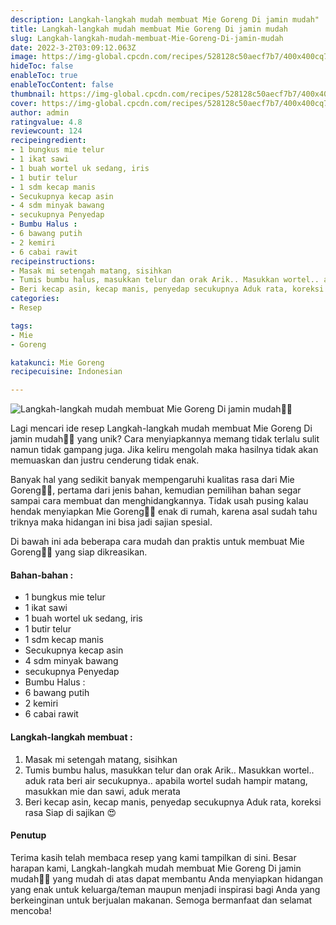 ```yaml
---
description: Langkah-langkah mudah membuat Mie Goreng Di jamin mudah"
title: Langkah-langkah mudah membuat Mie Goreng Di jamin mudah
slug: Langkah-langkah-mudah-membuat-Mie-Goreng-Di-jamin-mudah
date: 2022-3-2T03:09:12.063Z
image: https://img-global.cpcdn.com/recipes/528128c50aecf7b7/400x400cq70/photo.jpg
hideToc: false
enableToc: true
enableTocContent: false
thumbnail: https://img-global.cpcdn.com/recipes/528128c50aecf7b7/400x400cq70/photo.jpg
cover: https://img-global.cpcdn.com/recipes/528128c50aecf7b7/400x400cq70/photo.jpg
author: admin
ratingvalue: 4.8
reviewcount: 124
recipeingredient:
- 1 bungkus mie telur
- 1 ikat sawi
- 1 buah wortel uk sedang, iris
- 1 butir telur
- 1 sdm kecap manis
- Secukupnya kecap asin
- 4 sdm minyak bawang
- secukupnya Penyedap
- Bumbu Halus :
- 6 bawang putih
- 2 kemiri
- 6 cabai rawit
recipeinstructions:
- Masak mi setengah matang, sisihkan
- Tumis bumbu halus, masukkan telur dan orak Arik.. Masukkan wortel.. aduk rata beri air secukupnya.. apabila wortel sudah hampir matang, masukkan mie dan sawi, aduk merata
- Beri kecap asin, kecap manis, penyedap secukupnya Aduk rata, koreksi rasa Siap di sajikan 😍
categories:
- Resep

tags:
- Mie
- Goreng

katakunci: Mie Goreng
recipecuisine: Indonesian

---
```


![Langkah-langkah mudah membuat Mie Goreng Di jamin mudah👩‍🍳](https://img-global.cpcdn.com/recipes/528128c50aecf7b7/400x400cq70/photo.jpg)

Lagi mencari ide resep Langkah-langkah mudah membuat Mie Goreng Di jamin mudah👩‍🍳 yang unik? Cara menyiapkannya memang tidak terlalu sulit namun tidak gampang juga. Jika keliru mengolah maka hasilnya tidak akan memuaskan dan justru cenderung tidak enak.

Banyak hal yang sedikit banyak mempengaruhi kualitas rasa dari Mie Goreng👩‍🍳, pertama dari jenis bahan, kemudian pemilihan bahan segar sampai cara membuat dan menghidangkannya. Tidak usah pusing kalau hendak menyiapkan Mie Goreng👩‍🍳 enak di rumah, karena asal sudah tahu triknya maka hidangan ini bisa jadi sajian spesial.

Di bawah ini ada beberapa cara mudah dan praktis untuk membuat Mie Goreng👩‍🍳 yang siap dikreasikan.

<!--inarticleads1-->

#### Bahan-bahan :

- 1 bungkus mie telur
- 1 ikat sawi
- 1 buah wortel uk sedang, iris
- 1 butir telur
- 1 sdm kecap manis
- Secukupnya kecap asin
- 4 sdm minyak bawang
- secukupnya Penyedap
- Bumbu Halus :
- 6 bawang putih
- 2 kemiri
- 6 cabai rawit

<!--inarticleads2-->

#### Langkah-langkah membuat :

1. Masak mi setengah matang, sisihkan
1. Tumis bumbu halus, masukkan telur dan orak Arik.. Masukkan wortel.. aduk rata beri air secukupnya.. apabila wortel sudah hampir matang, masukkan mie dan sawi, aduk merata
1. Beri kecap asin, kecap manis, penyedap secukupnya Aduk rata, koreksi rasa Siap di sajikan 😍

#### Penutup

Terima kasih telah membaca resep yang kami tampilkan di sini. Besar harapan kami, Langkah-langkah mudah membuat Mie Goreng Di jamin mudah👩‍🍳 yang mudah di atas dapat membantu Anda menyiapkan hidangan yang enak untuk keluarga/teman maupun menjadi inspirasi bagi Anda yang berkeinginan untuk berjualan makanan. Semoga bermanfaat dan selamat mencoba!
